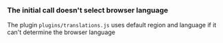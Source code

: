 ### The initial call doesn't select browser language

The plugin `plugins/translations.js` uses default region and language if it can't determine the browser language

